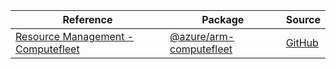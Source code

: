 | Reference | Package | Source |
|---|---|---|
|[Resource Management - Computefleet](arm-computefleet-readme.md)|[@azure/arm-computefleet](https://www.npmjs.com/package/@azure/arm-computefleet)|[GitHub](https://github.com/Azure/azure-sdk-for-js/blob/main/sdk/computefleet/arm-computefleet)|

